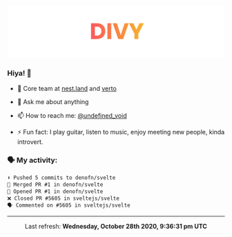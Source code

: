 
![](https://github.com/divy-work/divy-work/raw/master/assets/divy.png)

### Hiya! 👋

- 🔭 Core team at [nest.land](https://github.com/nestdotland/nest.land) and [verto](https://github.com/useverto/verto)

- 💬 Ask me about anything

- 📫 How to reach me: [@undefined_void](https://instagram.com/divy.exe)

- ⚡ Fun fact: I play guitar, listen to music, enjoy meeting new people, kinda introvert.

### 🗣 My activity:

```
⬆️ Pushed 5 commits to denofn/svelte
🎉 Merged PR #1 in denofn/svelte
💪 Opened PR #1 in denofn/svelte
❌ Closed PR #5605 in sveltejs/svelte
🗣 Commented on #5605 in sveltejs/svelte
```

------------
<p align="center">Last refresh: <b>Wednesday, October 28th 2020, 9:36:31 pm UTC</b></p>
